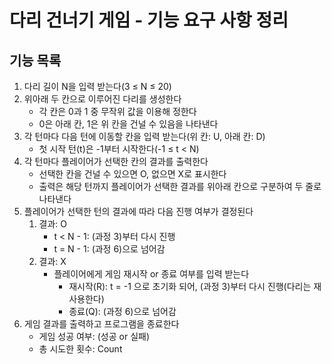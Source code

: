 # 다리 건너기 게임 - 기능 요구 사항 정리


## 기능 목록

1. 다리 길이 N을 입력 받는다(3 ≤ N ≤ 20)
2. 위아래 두 칸으로 이루어진 다리를 생성한다
   - 각 칸은 0과 1 중 무작위 값을 이용해 정한다
   - 0은 아래 칸, 1은 위 칸을 건널 수 있음을 나타낸다
3. 각 턴마다 다음 턴에 이동할 칸을 입력 받는다(위 칸: U, 아래 칸: D)
   - 첫 시작 턴(t)은 -1부터 시작한다(-1 ≤ t < N)
4. 각 턴마다 플레이어가 선택한 칸의 결과를 출력한다
   - 선택한 칸을 건널 수 있으면 O, 없으면 X로 표시한다
   - 출력은 해당 턴까지 플레이어가 선택한 결과를 위아래 칸으로 구분하여 두 줄로 나타낸다
5. 플레이어가 선택한 턴의 결과에 따라 다음 진행 여부가 결정된다
   1. 결과: O
      - t < N - 1: (과정 3)부터 다시 진행
      - t = N - 1: (과정 6)으로 넘어감
   2. 결과: X
      - 플레이어에게 게임 재시작 or 종료 여부를 입력 받는다
        - 재시작(R): t = -1 으로 초기화 되어, (과정 3)부터 다시 진행(다리는 재사용한다)
        - 종료(Q): (과정 6)으로 넘어감
6. 게임 결과를 출력하고 프로그램을 종료한다
   - 게임 성공 여부: (성공 or 실패)
   - 총 시도한 횟수: Count

